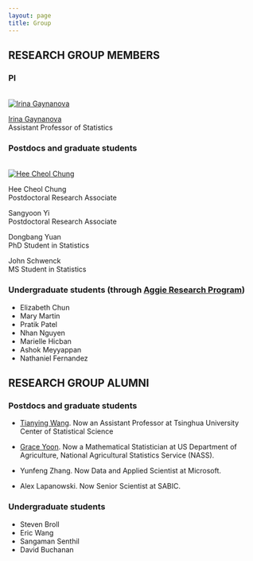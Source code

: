 ```yaml
---
layout: page
title: Group
---
```


## RESEARCH GROUP MEMBERS

### PI	

<div class="container">
<div class="row">&nbsp;</div>

<div class="row">
	<div class="col-md-3"><a class="thumb" href="#">
		<img src="https://irinagain.github.io/img/IMG_3442.jpg" class="img-responsive" alt="Irina Gaynanova" /></a>
	</div>
	<div class="col-md-6">
		<p> <a href="https://irinagain.github.io"> Irina Gaynanova </a> <br>
		Assistant Professor of Statistics </p>
	</div>
</div>


</div>

<!--![](img/IMG_3442.jpg) Irina Gaynanova -->

### Postdocs and graduate students

<div class="container">
<div class="row">&nbsp;</div>

<div class="row">
	<div class="col-md-3"><a class="thumb" href="#">
		<img src="http://heech31.github.io" class="img-responsive" alt="Hee Cheol Chung"/></a>
	</div>
	<div class="col-md-6">
		<p> Hee Cheol Chung <br>
		Postdoctoral Research Associate	</p>
	</div>
</div>

<div class="row">
	<!--<div class="col-md-3"><a class="thumb" href="#">
		<img src="https://irinagain.github.io/img/GraceYoon.jpg" class="img-responsive" alt="Grace Yoon"/></a>
	</div>-->
	<div class="col-md-6">
		<p>Sangyoon Yi <br>
		Postdoctoral Research Associate	</p>
	</div>
</div>

<div class="row">
	<!--<div class="col-md-3"><a class="thumb" href="#">
		<img src="https://irinagain.github.io/img/Dongbang.jpg" class="img-responsive" alt="Dongbang"/></a>
	</div>-->
	<div class="col-md-6">
		<p>Dongbang Yuan <br>
		PhD Student in Statistics	</p>
	</div>
</div>

<div class="row">
	<!--<div class="col-md-3"><a class="thumb" href="#">
		<img src="https://irinagain.github.io/img/Dongbang.jpg" class="img-responsive" alt="Dongbang"/></a>
	</div>-->
	<div class="col-md-6">
		<p>John Schwenck <br>
		MS Student in Statistics	</p>
	</div>
</div>

</div>

### Undergraduate students (through [Aggie Research Program](https://aggieresearch.tamu.edu))

* Elizabeth Chun
* Mary Martin
* Pratik Patel
* Nhan Nguyen
* Marielle Hicban
* Ashok Meyyappan
* Nathaniel Fernandez


## RESEARCH GROUP ALUMNI

### Postdocs and graduate students

* [Tianying Wang](https://tianyingw.github.io). Now an Assistant Professor at  Tsinghua University Center of Statistical Science

* [Grace Yoon](http://www.stat.tamu.edu/~gyoon/). Now a Mathematical Statistician at US Department of Agriculture, National Agricultural Statistics Service (NASS).

* Yunfeng Zhang. Now Data and Applied Scientist at Microsoft.

* Alex Lapanowski. Now Senior Scientist at SABIC.

### Undergraduate students

* Steven Broll
* Eric Wang
* Sangaman Senthil
* David Buchanan



